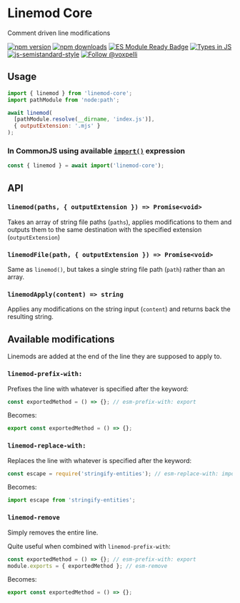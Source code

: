 # Linemod Core

Comment driven line modifications

[![npm version](https://img.shields.io/npm/v/linemod-core.svg?style=flat)](https://www.npmjs.com/package/linemod-core)
[![npm downloads](https://img.shields.io/npm/dm/linemod-core.svg?style=flat)](https://www.npmjs.com/package/linemod-core)
[![ES Module Ready Badge](https://img.shields.io/badge/es%20module%20ready-yes-success.svg)](https://esmodules.dev/)
[![Types in JS](https://img.shields.io/badge/types_in_js-yes-brightgreen)](https://github.com/voxpelli/types-in-js)
[![js-semistandard-style](https://img.shields.io/badge/code%20style-semistandard-brightgreen.svg)](https://github.com/voxpelli/eslint-config)
[![Follow @voxpelli](https://img.shields.io/twitter/follow/voxpelli?style=social)](https://twitter.com/voxpelli)

## Usage

```javascript
import { linemod } from 'linemod-core';
import pathModule from 'node:path';

await linemod(
  [pathModule.resolve(__dirname, 'index.js')],
  { outputExtension: '.mjs' }
);
```

### In CommonJS using available [`import()`](https://nodejs.org/api/esm.html#import-expressions) expression

```javascript
const { linemod } = await import('linemod-core');
```

## API

### `linemod(paths, { outputExtension }) => Promise<void>`

Takes an array of string file paths (`paths`), applies modifications to them and outputs them to the same destination with the specified extension (`outputExtension`)

### `linemodFile(path, { outputExtension }) => Promise<void>`

Same as `linemod()`, but takes a single string file path (`path`) rather than an array.

### `linemodApply(content) => string`

Applies any modifications on the string input (`content`) and returns back the resulting string.

## Available modifications

Linemods are added at the end of the line they are supposed to apply to.

### `linemod-prefix-with:`

Prefixes the line with whatever is specified after the keyword:

```javascript
const exportedMethod = () => {}; // esm-prefix-with: export
```

Becomes:

```javascript
export const exportedMethod = () => {};
```

### `linemod-replace-with:`

Replaces the line with whatever is specified after the keyword:

```javascript
const escape = require('stringify-entities'); // esm-replace-with: import escape from 'stringify-entities';
```

Becomes:

```javascript
import escape from 'stringify-entities';
```

### `linemod-remove`

Simply removes the entire line.

Quite useful when combined with `linemod-prefix-with`:

```javascript
const exportedMethod = () => {}; // esm-prefix-with: export
module.exports = { exportedMethod }; // esm-remove
```

Becomes:

```javascript
export const exportedMethod = () => {};
```
